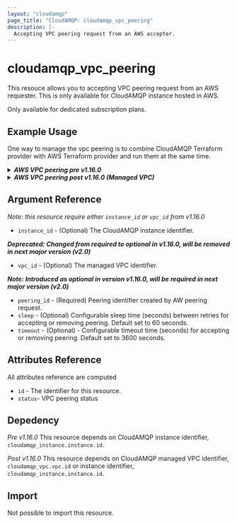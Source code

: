 ```yaml
---
layout: "cloudamqp"
page_title: "CloudAMQP: cloudamqp_vpc_peering"
description: |-
  Accepting VPC peering request from an AWS accepter.
---
```


# cloudamqp_vpc_peering

This resouce allows you to accepting VPC peering request from an AWS requester. This is only available for CloudAMQP instance hosted in AWS.

Only available for dedicated subscription plans.

## Example Usage

One way to manage the vpc peering is to combine CloudAMQP Terraform provider with AWS Terraform provider and run them at the same time.

<details>
  <summary>
    <b>
      <i>AWS VPC peering pre v1.16.0</i>
    </b>
  </summary>

```hcl
# Configure CloudAMQP provider
provider "cloudamqp" {
  apikey = var.cloudamqp_customer_api_key
}

# CloudAMQP - new instance, need to be created with a vpc
resource "cloudamqp_instance" "instance" {
  name   = "terraform-vpc-accepter"
  plan   = "bunny-1"
  region = "amazon-web-services::us-east-1"
  tags   = ["terraform"]
  rmq_version = "3.9.14"
  vpc_subnet = "10.40.72.0/24"
}

# CloudAMQP - Extract vpc information
data "cloudamqp_vpc_info" "vpc_info" {
  instance_id = cloudamqp_instance.instance.id
}

# Configure AWS provider
provider "aws" {
  region = var.aws_region
  access_key = var.aws_access_key
  secret_key = var.aws_secret_key
}

# AWS - retreive instance to get subnet identifier
data "aws_instance" "aws_instance" {
  provider = aws

  instance_tags = {
    Name   = var.aws_instance_name
  }
}

# AWS - retrieve subnet
data "aws_subnet" "subnet" {
  provider = aws
  id = data.aws_instance.aws_instance.subnet_id
}

# AWS - Create peering request
resource "aws_vpc_peering_connection" "aws_vpc_peering" {
  provider = aws
  vpc_id = data.aws_subnet.subnet.vpc_id
  peer_vpc_id = data.cloudamqp_vpc_info.vpc_info.id
  peer_owner_id = data.cloudamqp_vpc_info.vpc_info.owner_id
  tags = { Name = var.aws_peering_name }
}

# CloudAMQP - accept the peering request
resource "cloudamqp_vpc_peering" "vpc_accept_peering" {
  instance_id = cloudamqp_instance.instance.id
  peering_id = aws_vpc_peering_connection.aws_vpc_peering.id
}

# AWS - retrieve the route table created in AWS
data "aws_route_table" "route_table" {
  provider = aws
  vpc_id = data.aws_subnet.subnet.vpc_id
}

# AWS - Once the peering request is accepted, configure routing table on accepter to allow traffic
resource "aws_route" "accepter_route" {
  provider = aws
  route_table_id = data.aws_route_table.route_table.route_table_id
  destination_cidr_block = cloudamqp_instance.instance.vpc_subnet
  vpc_peering_connection_id = aws_vpc_peering_connection.aws_vpc_peering.id
}
```
</details>

<details>
  <summary>
    <b>
      <i>AWS VPC peering post v1.16.0 (Managed VPC)</i>
    </b>
  </summary>

```hcl
# Configure CloudAMQP provider
provider "cloudamqp" {
  apikey = var.cloudamqp_customer_api_key
}

# CloudAMQP - Managed VPC resource
resource "cloudamqp_vpc" "vpc" {
  name = "<VPC name>"
  region = "amazon-web-services::us-east-1"
  subnet = "10.56.72.0/24"
  tags = []
}

# CloudAMQP - new instance, need to be created with a vpc
resource "cloudamqp_instance" "instance" {
  name   = "terraform-vpc-accepter"
  plan   = "bunny-1"
  region = "amazon-web-services::us-east-1"
  nodes  = 1
  tags   = ["terraform"]
  rmq_version = "3.9.14"
  vpc_id = cloudamqp_vpc.vpc.id
}

# CloudAMQP - Extract vpc information
data "cloudamqp_vpc_info" "vpc_info" {
  vpc_id = cloudamqp_vpc.vpc.id
  # vpc_id prefered over instance_id
  # instance_id = cloudamqp_instance.instance.id
}

# Configure AWS provider
provider "aws" {
  region = var.aws_region
  access_key = var.aws_access_key
  secret_key = var.aws_secret_key
}

# AWS - retreive instance to get subnet identifier
data "aws_instance" "aws_instance" {
  provider = aws

  instance_tags = {
    Name   = var.aws_instance_name
  }
}

# AWS - retrieve subnet
data "aws_subnet" "subnet" {
  provider = aws
  id = data.aws_instance.aws_instance.subnet_id
}

# AWS - Create peering request
resource "aws_vpc_peering_connection" "aws_vpc_peering" {
  provider = aws
  vpc_id = data.aws_subnet.subnet.vpc_id
  peer_vpc_id = data.cloudamqp_vpc_info.vpc_info.id
  peer_owner_id = data.cloudamqp_vpc_info.vpc_info.owner_id
  tags = { Name = var.aws_peering_name }
}

# CloudAMQP - accept the peering request
resource "cloudamqp_vpc_peering" "vpc_accept_peering" {
  vpc_id = cloudamqp_vpc.vpc.id
  # vpc_id prefered over instance_id
  # instance_id = cloudamqp_instance.instance.id
  peering_id = aws_vpc_peering_connection.aws_vpc_peering.id
  sleep = 30
  timeout = 600
}

# AWS - retrieve the route table created in AWS
data "aws_route_table" "route_table" {
  provider = aws
  vpc_id = data.aws_subnet.subnet.vpc_id
}

# AWS - Once the peering request is accepted, configure routing table on accepter to allow traffic
resource "aws_route" "accepter_route" {
  provider = aws
  route_table_id = data.aws_route_table.route_table.route_table_id
  destination_cidr_block = cloudamqp_instance.instance.vpc_subnet
  vpc_peering_connection_id = aws_vpc_peering_connection.aws_vpc_peering.id
}
```
 </details>

## Argument Reference

 *Note: this resource require either `instance_id` or `vpc_id` from v1.16.0*

* `instance_id` - (Optional) The CloudAMQP instance identifier.

 ***Deprecated: Changed from required to optional in v1.16.0, will be removed in next major version (v2.0)***

* `vpc_id` - (Optional) The managed VPC identifier.

 ***Note: Introduced as optional in version v1.16.0, will be required in next major version (v2.0)***

* `peering_id` - (Required) Peering identifier created by AW peering request.
* `sleep` - (Optional) Configurable sleep time (seconds) between retries for accepting or removing peering. Default set to 60 seconds.
* `timeout` - (Optional) - Configurable timeout time (seconds) for accepting or removing peering. Default set to 3600 seconds.

## Attributes Reference

All attributes reference are computed

* `id`  - The identifier for this resource.
* `status`- VPC peering status

## Depedency

*Pre v1.16.0*
This resource depends on CloudAMQP instance identifier, `cloudamqp_instance.instance.id`.

*Post v1.16.0*
This resource depends on CloudAMQP managed VPC identifier, `cloudamqp_vpc.vpc.id` or instance identifier, `cloudamqp_instance.instance.id`.

## Import

Not possible to import this resource.
